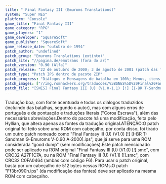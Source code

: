 ```yaml
---
title: " Final Fantasy III (Emuroms Translations)"
system: "Super NES"
platform: "Console"
game_title: "Final Fantasy III"
game_category: "RPG"
game_players: "1"
game_developer: "SquareSoft"
game_publisher: "SquareSoft"
game_release_date: "outubro de 1994"
patch_author: "undefined"
patch_group: "Emuroms Translations (extinto)"
patch_site: "//pagina.de/emutrans (fora do ar)"
patch_version: "0.90 (Alfa)"
patch_release: "22 de outubro de 2000; 3 de agosto de 2001 (patch das fontes)"
patch_type: "Patch IPS dentro de pacote ZIP"
patch_progress: "Diálogos e Mensagens de batalha em 100%; Menus, itens, magias, técnicas em 99%; Inimigos, armas, armaduras, etc em 0%"
patch_images: ["//img.romhackers.org/traducoes/%5BSNES%5D%20Final%20Fantasy%20III%20-%20Emuroms,%20GTP%20e%20Portrad%20-%201.png","//img.romhackers.org/traducoes/%5BSNES%5D%20Final%20Fantasy%20III%20-%20Emuroms%20-%202.png","//img.romhackers.org/traducoes/%5BSNES%5D%20Final%20Fantasy%20III%20-%20Emuroms%20-%203.png"]
patch_file: "[SNES] Final Fantasy III (U) (V1.0-1.1) [!] [I-BR T-Sandman G-Emuroms Translations V-0.90 A-2000].zip"
---
```

Tradução boa, com fonte acentuada e todos os diálogos traduzidos (incluindo das batalhas, segundo o autor), mas com alguns erros de português e de pontuação e traduções literais ("Coroa Escrava"), além das necessárias abreviações.Dentro do pacote há uma modificação, feita pelo Hyllian, que altera apenas as fontes da tradução original.ATENÇÃO:O patch original foi feito sobre uma ROM com cabeçalho, por conta disso, foi tirado um outro patch nomeado como "Final Fantasy III (U) (V1.0) [!] [I-BR T-Sandman G-Emuroms V-0.90 A-2000].ips", que já serve para uma ROM considerada "good dump" (sem modificações).Este patch mencionado pode ser aplicado na ROM original "Final Fantasy III (U) (V1.0) [!].smc", com CRC32 A27F1C7A, ou na ROM "Final Fantasy III (U) (V1.1) [!].smc", com CRC32 C0FA0464 (ambas com código F6). Para usar o patch original, basta por um cabeçalho de 512 bytes nessas ROMs.O patch "Ff3br090h.ips" (da modificação das fontes) deve ser aplicado na mesma ROM com cabeçalho.